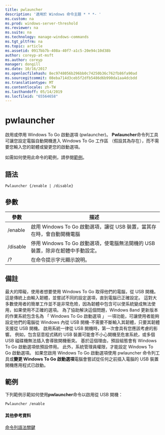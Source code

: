 ```yaml
---
title: pwlauncher
description: '適用於 Windows 命令主題 * * *- '
ms.custom: na
ms.prod: windows-server-threshold
ms.reviewer: na
ms.suite: na
ms.technology: manage-windows-commands
ms.tgt_pltfrm: na
ms.topic: article
ms.assetid: 0917bb7b-408a-40f7-a1c5-20e94c10d38b
author: coreyp-at-msft
ms.author: coreyp
manager: dongill
ms.date: 10/16/2017
ms.openlocfilehash: 8ec9748056b296bb0c74250b36c762fb86fa90ad
ms.sourcegitcommit: 08eba714d3ceb5f2dfb5486d6b990da1aa4dcbdd
ms.translationtype: MT
ms.contentlocale: zh-TW
ms.lasthandoff: 05/14/2019
ms.locfileid: "65564658"
---
```

# <a name="pwlauncher"></a>pwlauncher



啟用或停用 Windows To Go 啟動選項 (pwlauncher)。 **Pwlauncher**命令列工具可讓您設定電腦自動開機進入 Windows To Go 工作區 （假設其為存在），而不需要您輸入您的韌體或變更您的啟動選項。

如需如何使用此命令的範例，請參閱[範例](#BKMK_examples)。

## <a name="syntax"></a>語法

```
Pwlauncher {/enable | /disable}
```

## <a name="parameters"></a>參數

|參數|描述|
|---------|-----------|
|/enable|啟用 Windows To Go 啟動選項，讓從 USB 裝置，當其存在時，會自動開機電腦|
|/disable|停用 Windows To Go 啟動選項，使電腦無法開機的 USB 裝置，除非在韌體中手動設定。|
|/?|在命令提示字元顯示說明。|

## <a name="remarks"></a>備註

最大的障礙，使用者想要使用 Windows To Go 取得他們的電腦，從 USB 開機。 這是傳統上由輸入韌體，並嘗試不同的設定選項，直到電腦已正確設定。 這對大多數使用者的簡單工作並不是非常危險，因為韌體中包含可以使系統變成無法使用，如果使用不正確的選項。 為了協助解決這個問題，Windows 8and 更新版本的作業系統包含名為 「 Windows To Go 啟動選項 」 一項功能，可讓使用者能夠設定他們的電腦從 Windows 內從 USB 開機-不需要不斷輸入其韌體，只要其韌體支援從 USB 開機。 啟用系統一律從 USB 開機時，第一次會具有您應該考慮的影響。 例如，包含惡意程式碼的 USB 裝置可能會不小心開機至危害系統，或多個 USB 磁碟機無法插入會導致開機衝突。 基於這個理由，預設組態會有 Windows To Go 啟動選項依預設停用。 此外，系統管理員權限，才能設定 Windows To Go 啟動選項。 如果您啟用 Windows To Go 啟動選項使用 pwlauncher 命令列工具或**變更 Windows To Go 啟動選項**電腦會嘗試從任何之前插入電腦的 USB 裝置開機應用程式已啟動。

## <a name="BKMK_examples"></a>範例

下列範例示範如何使用**pwlauncher**命令以啟用從 USB 開機：
```
Pwlauncher /enable
```

#### <a name="additional-references"></a>其他參考資料

[命令列語法關鍵](command-line-syntax-key.md)
